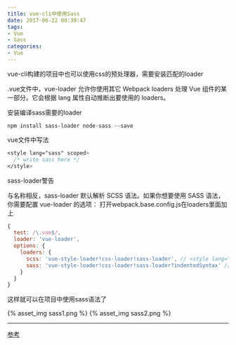 ```yaml
---
title: vue-cli中使用Sass
date: 2017-06-22 00:39:47
tags: 
- Vue
- Sass
categories:
- Vue
---
```

vue-cli构建的项目中也可以使用css的预处理器，需要安装匹配的loader

.vue文件中，vue-loader 允许你使用其它 Webpack loaders 处理 Vue 组件的某一部分。它会根据 lang 属性自动推断出要使用的 loaders。
<!--more-->
安装编译sass需要的loader

```
npm install sass-loader node-sass --save
```

vue文件中写法

``` css
<style lang="sass" scoped>
  /* write sass here */
</style>
```

sass-loader警告

与名称相反，sass-loader 默认解析 SCSS 语法。如果你想要使用 SASS 语法，你需要配置 vue-loader 的选项：
打开webpack.base.config.js在loaders里面加上

``` javascript
{
  test: /\.vue$/,
  loader: 'vue-loader',
  options: {
    loaders: {
      scss: 'vue-style-loader!css-loader!sass-loader', // <style lang="scss">
      sass: 'vue-style-loader!css-loader!sass-loader?indentedSyntax' // <style lang="sass">
    }
  }
}
```

这样就可以在项目中使用sass语法了

{% asset_img sass1.png %}
{% asset_img sass2.png %}  



***
[参考](https://vue-loader.vuejs.org/zh-cn/configurations/pre-processors.html)
